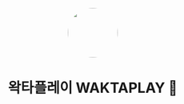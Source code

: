 <p align="center">
    <img src="https://cdn.discordapp.com/attachments/1089230153323909210/1089249752853512252/waktaplay_logo_4x.png" align="center" width="100px" style="border-radius: 50%;">
</p>

<h1 align="center">왁타플레이 WAKTAPLAY 🚀</h1>
<!-- <h3 align="center"></h3> -->
<!-- <p align="center">
    <a href="https://waktaplay.xyz" target="_blank">🔗 Official Web Site</a>
</p> -->
